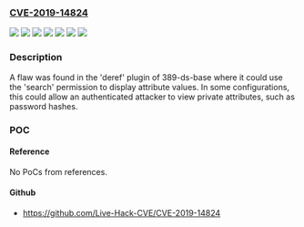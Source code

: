 ### [CVE-2019-14824](https://cve.mitre.org/cgi-bin/cvename.cgi?name=CVE-2019-14824)
![](https://img.shields.io/static/v1?label=Product&message=Red%20Hat%20Enterprise%20Linux%207&color=blue)
![](https://img.shields.io/static/v1?label=Product&message=Red%20Hat%20Enterprise%20Linux%208&color=blue)
![](https://img.shields.io/static/v1?label=Product&message=Red%20Hat%20Enterprise%20Linux%208.0%20Update%20Services%20for%20SAP%20Solutions&color=blue)
![](https://img.shields.io/static/v1?label=Version&message=!%200%3A1.3.9.1-12.el7_7%20&color=brighgreen)
![](https://img.shields.io/static/v1?label=Version&message=!%208000020191107193846.187e9a3f%20&color=brighgreen)
![](https://img.shields.io/static/v1?label=Version&message=!%208010020190903200205.eb48df33%20&color=brighgreen)
![](https://img.shields.io/static/v1?label=Vulnerability&message=Incorrect%20Permission%20Assignment%20for%20Critical%20Resource&color=brighgreen)

### Description

A flaw was found in the 'deref' plugin of 389-ds-base where it could use the 'search' permission to display attribute values. In some configurations, this could allow an authenticated attacker to view private attributes, such as password hashes.

### POC

#### Reference
No PoCs from references.

#### Github
- https://github.com/Live-Hack-CVE/CVE-2019-14824

